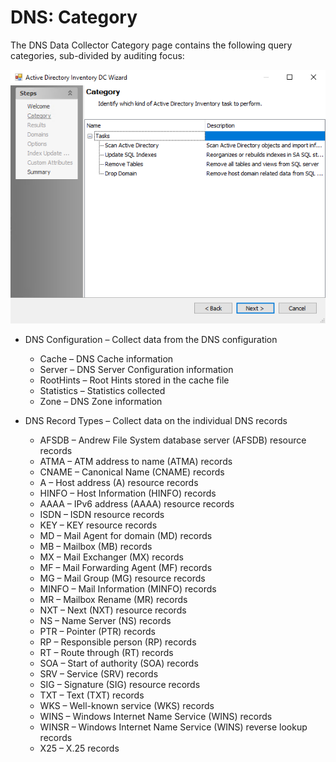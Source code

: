 # DNS: Category

The DNS Data Collector Category page contains the following query categories, sub-divided by auditing focus:

![Domain Name System Data Collector Wizard Category page](/static/img/product_docs/accessanalyzer/accessanalyzer/enterpriseauditor/admin/datacollector/adinventory/category.png)

- DNS Configuration – Collect data from the DNS configuration

  - Cache – DNS Cache information
  - Server – DNS Server Configuration information
  - RootHints – Root Hints stored in the cache file
  - Statistics – Statistics collected
  - Zone – DNS Zone information
- DNS Record Types – Collect data on the individual DNS records

  - AFSDB – Andrew File System database server (AFSDB) resource records
  - ATMA – ATM address to name (ATMA) records
  - CNAME – Canonical Name (CNAME) records
  - A – Host address (A) resource records
  - HINFO – Host Information (HINFO) records
  - AAAA – IPv6 address (AAAA) resource records
  - ISDN – ISDN resource records
  - KEY – KEY resource records
  - MD – Mail Agent for domain (MD) records
  - MB – Mailbox (MB) records
  - MX – Mail Exchanger (MX) records
  - MF – Mail Forwarding Agent (MF) records
  - MG – Mail Group (MG) resource records
  - MINFO – Mail Information (MINFO) records
  - MR – Mailbox Rename (MR) records
  - NXT – Next (NXT) resource records
  - NS – Name Server (NS) records
  - PTR – Pointer (PTR) records
  - RP – Responsible person (RP) records
  - RT – Route through (RT) records
  - SOA – Start of authority (SOA) records
  - SRV – Service (SRV) records
  - SIG – Signature (SIG) resource records
  - TXT – Text (TXT) records
  - WKS – Well-known service (WKS) records
  - WINS – Windows Internet Name Service (WINS) records
  - WINSR – Windows Internet Name Service (WINS) reverse lookup records
  - X25 – X.25 records
